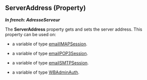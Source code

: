 
## ServerAddress (Property)

***In french: AdresseServeur***
	



<a name="XUse"></a>
<a name="Use"></a>
<a name="description"></a>
The **ServerAddress** property gets and sets the server address. This property can be used on:

- a variable of type [emailIMAPSession](../WDLang3/1000018957.md).

- a variable of type [emailPOP3Session](../WDLang3/1000018759.md). 

- a variable of type [emailSMTPSession](../WDLang3/1000018765.md). 

- a variable of type [WBAdminAuth](../WDLang2/1410089328.md).




